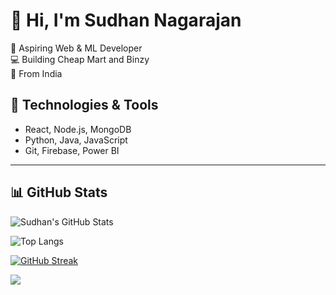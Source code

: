 # 👋 Hi, I'm Sudhan Nagarajan

🚀 Aspiring Web & ML Developer  
💻 Building Cheap Mart and Binzy  
📍 From India

## 🔧 Technologies & Tools
- React, Node.js, MongoDB
- Python, Java, JavaScript
- Git, Firebase, Power BI

---

## 📊 GitHub Stats

![Sudhan's GitHub Stats](https://github-readme-stats.vercel.app/api?username=ISudhan&show_icons=true&theme=radical)

![Top Langs](https://github-readme-stats.vercel.app/api/top-langs/?username=ISudhan&layout=compact&theme=radical)

[![GitHub Streak](https://streak-stats.demolab.com?user=ISudhan&theme=radical)](https://git.io/streak-stats)

<img src="https://leetcard.jacoblin.cool/ISudhan?theme=dark&font=Karma&ext=heatmap" />

